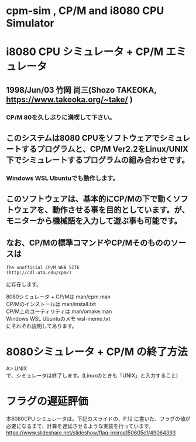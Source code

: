 # cpm-sim , CP/M and i8080 CPU Simulator  
# i8080 CPU シミュレータ + CP/M エミュレータ  
## 1998/Jun/03 竹岡 尚三(Shozo TAKEOKA, https://www.takeoka.org/~take/ )
### CP/M 80を久しぶりに満喫して下さい。  

## このシステムは8080 CPUをソフトウェアでシミュレートするプログラムと、CP/M Ver2.2をLinux/UNIX下でシミュレートするプログラムの組み合わせです。
### Windows WSL Ubuntuでも動作します。
## このソフトウェアは、基本的にCP/Mの下で動くソフトウェアを、動作させる事を目的としています。が、モニターから機械語を入力して遊ぶ事も可能です。

 
##  なお、CP/Mの標準コマンドやCP/Mそのもののソースは
	The unofficial CP/M WEB SITE  
	(http://cdl.uta.edu/cpm/)  
  に存在します。  

 8080シミュレータ + CP/Mは man/cpm.man  
  CP/Mのインストールは man/install.txt  
  CP/M上のユーティリティは man/omake.man  
  Windows WSL Ubuntuのメモ wsl-memo.txt  
  にそれぞれ説明してあります。  


# 8080シミュレータ + CP/M の終了方法
  A> UNIX  
  で、シミュレータは終了します。(Linuxのときも「UNIX」と入力すること)  

# フラグの遅延評価
  本8080CPU シミュレータは。下記のスライドの、P.12 に書いた、フラグの値が必要になるまで、計算を遅延させるような実装を行っています。  
  https://www.slideshare.net/slideshow/flag-iroiroa150605c1/49064393
